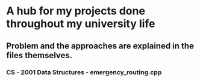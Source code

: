 # A hub for my projects done throughout my university life
## Problem and the approaches are explained in the files themselves.
### CS - 2001 Data Structures - emergency_routing.cpp

